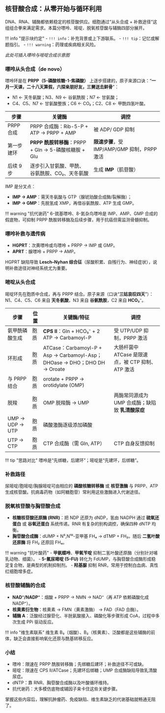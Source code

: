 ## 核苷酸合成：从零开始与循环利用

DNA、RNA、辅酶都依赖稳定的核苷酸供应。细胞通过“从头合成 + 补救途径”这组组合拳来满足需求。本篇分嘌呤、嘧啶、脱氧核苷酸与辅酶四部分展开。

!!! info "提示块约定"
    - `!!! info`：补充背景或上下游联系。
    - `!!! tip`：记忆或解题指引。
    - `!!! warning`：药理或疾病相关风险。

*此处可插入嘌呤与嘧啶合成示意图*

### 嘌呤从头合成（de novo）

嘌呤环是在 **PRPP（5-磷酸核糖-1-焦磷酸）** 上逐步搭建的，原子来源口诀：“**一月一天课，二十八天算假，六探亲朋好友，三舅送去鲜骨**”：

- N1 ← 天冬氨酸；N3、N9 ← 谷氨酰胺；N7 ← 甘氨酸；
- C4、C5、N7 ← 甘氨酸整族；C6 ← CO₂；C2、C8 ← 甲酰四氢叶酸。

| 步骤 | 关键酶 | 调控 |
| --- | --- | --- |
| PRPP 合成 | PRPP 合成酶：Rib-5-P + ATP → PRPP + AMP | 被 ADP/ GDP 抑制 |
| 第一步建环 | **PRPP 酰胺转移酶**：PRPP + Gln → 5-磷酸核糖胺 + Glu | **限速步骤**，受 IMP/AMP/GMP 抑制，PRPP 激活 |
| 后续 9 步 | 逐步引入甘氨酸、甲酰、谷氨酰胺、CO₂、天冬氨酸 | 生成 **IMP**（肌苷酸） |

IMP 是分叉点：

- **IMP → AMP**：需天冬氨酸与 GTP（腺琥珀酸合成酶/裂解酶）；
- **IMP → GMP**：先脱氢成 XMP，再借谷氨酰胺、ATP 生成 GMP。

!!! warning "抗代谢药"
    6-巯基嘌呤、8-氮杂鸟嘌呤是 IMP、AMP、GMP 合成的假底物，可抑制 PRPP 酰胺转移酶及后续步骤，用于抗癌但需监测骨髓抑制。

### 嘌呤补救与遗传病

- **HGPRT**：次黄嘌呤或鸟嘌呤 + PRPP → IMP 或 GMP。
- **APRT**：腺嘌呤 + PRPP → AMP。

HGPRT 缺陷导致 **Lesch–Nyhan 综合征**（尿酸积累、自残行为、神经症状），说明补救途径对神经系统尤为重要。

### 嘧啶从头合成

嘧啶环先在胞质中合成，再与 PRPP 结合。原子来源（口诀“**三姑哀叹四天**”）：N1、C4、C5、C6 来自 **天冬氨酸**，N3 来自 **谷氨酰胺**，C2 来自 **HCO₃⁻**。

| 步骤 | 位置 | 关键酶/特征 | 调控 |
| --- | --- | --- | --- |
| 氨甲酰磷酸生成 | 胞质 | **CPS II**：Gln + HCO₃⁻ + 2 ATP → Carbamoyl-P | 受 UTP/UDP 抑制，PRPP 激活 |
| 环形成 | 胞质 | ATCase：Carbamoyl-P + Asp → Carbamoyl-Asp；DHOase → DHO；DHO DH → Oroate | 大肠杆菌中 ATCase 是限速点，被 CTP 抑制、ATP 激活 |
| 与 PRPP 结合 | 胞质 | orotate + PRPP → orotidylate (OMP) | |
| 脱羧 | 胞质 | OMP 脱羧酶 → UMP | 两酶常同源成为 UMP 合成酶；缺陷致 **乳清酸尿症** |
| UMP → UDP → UTP | 胞质 | 磷酸激酶逐级添加磷酸 | |
| UTP → CTP | 胞质 | CTP 合成酶（需 Gln, ATP） | CTP 自身反馈抑制 |

!!! tip "思路对比"
    嘌呤是“先绑糖，后建环”；嘧啶是“先建环，后绑糖”。

### 补救路径

尿嘧啶/胞嘧啶/胸腺嘧啶可由相应的 **磷酸核糖转移酶** 或 **核苷激酶** 与 PRPP、ATP 生成核苷酸。抗病毒药物（如阿糖胞苷）常利用这些激酶进入代谢途径。

### 脱氧核苷酸与胸苷酸合成

- **核糖核苷酸还原酶 (RNR)**：把 NDP 还原为 dNDP，氢由 NADPH 通过 **硫氧还蛋白** 或 **谷氧还蛋白** 系统传递。RNR 有复杂的别构调控，确保四种 dNTP 均衡。
- **胸苷酸合成酶**：dUMP + N⁵,N¹⁰-亚甲基 FH₄ → dTMP + FH₂。随后 **二氢叶酸还原酶** 将 FH₂ 还原回 FH₄。

!!! warning "抗叶酸药"
    - **甲氨蝶呤**、**甲氧苄啶** 抑制二氢叶酸还原酶（分别针对哺乳动物、细菌）。
    - **5-氟尿嘧啶 (5-FU)** 转化为 FdUMP，与胸苷酸合成酶形成稳定复合物，是典型的机制抑制剂。
    - **羟基脲** 抑制 RNR，常用于控制白血病、真性红细胞增多症。

### 核苷酸辅酶的合成

- **NAD⁺/NADP⁺**：烟酸 + PRPP → NMN → NAD⁺（再 ATP 依赖磷酸化成 NADP⁺）。
- **核黄素衍生物**：核黄素 → FMN（黄素激酶） → FAD（FAD 合酶）。
- **辅酶 A**：泛酸经过腺苷化、半胱氨酸接入、磷酸化等步骤形成 CoA，过程中多次生成 PPi 驱动反应。

!!! info "维生素联系"
    维生素 B₃（烟酸）、B₂（核黄素）、泛酸都是这些辅酶的前体，缺乏会直接影响氧化还原与酰基转移反应。

### 小结

- 嘌呤：限速在 PRPP 酰胺转移酶；先绑糖后建环；补救途径不可或缺。
- 嘧啶：限速在 CPS II/ATCase；先建环后绑糖；UMP 合成酶缺陷导致乳清酸尿症。
- dNTP：靠 RNR、胸苷酸合成酶以及叶酸循环维持。
- 抗代谢药：大多模仿底物或辅因子来卡住这些关键步骤。

掌握这些内容后，理解抗肿瘤药、免疫缺陷、维生素缺乏的代谢基础就畅通无阻了。
